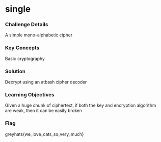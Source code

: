 # single

### Challenge Details
A simple mono-alphabetic cipher

### Key Concepts
Basic cryptography

### Solution
Decrypt using an atbash cipher decoder

### Learning Objectives
Given a huge chunk of ciphertext, if both the key and encryption algorithm are weak, then it can be easily broken

### Flag
greyhats{we_love_cats_so_very_much}